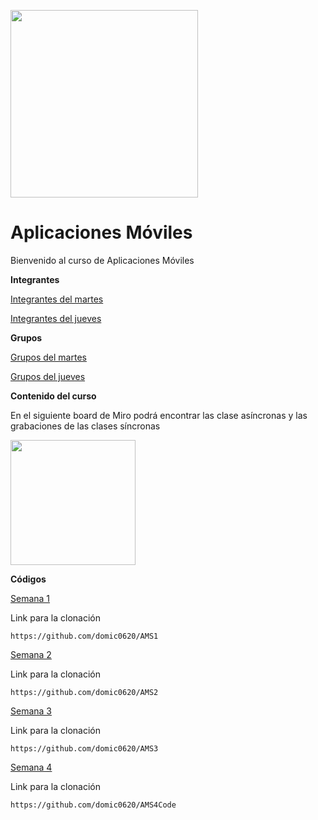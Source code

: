<img src="https://www.icesi.edu.co/calipostalessonoras/images/logo_icesi-01.png" width="300"><br>

# Aplicaciones Móviles

<p>Bienvenido al curso de Aplicaciones Móviles</p>


<p><b>Integrantes</b></p>
<p><a href="https://docs.google.com/presentation/d/18JquSMG70VpxgpmcuJmCwRFAti4kP9hW4t0cPVqcTAU/edit?usp=sharing">Integrantes del martes</a></p>

<p><a href="https://docs.google.com/presentation/d/1RaZeZRx5zBnwz71_tEMn4e2hXXS_y02Rv0pIq-yVkRg/edit?usp=sharing">Integrantes del jueves</a></p>


<p><b>Grupos</b><p>
<p><a href="https://docs.google.com/spreadsheets/d/11v9NJcYs5GBdcGn9Eux0YJq-jpWlB2iW-ZHXZW0C_3Q/edit?usp=sharing">Grupos del martes</a></p>
<p><a href="https://docs.google.com/spreadsheets/d/1-tzb9PnWCu8uDyimxIRWJGJnseYB_BlNtub6ZTaIS8U/edit?usp=sharing">Grupos del jueves</a></p>


<b>Contenido del curso</b><br>
<p>En el siguiente board de Miro podrá encontrar las clase asíncronas y las grabaciones de las clases síncronas</p>
<a href="https://miro.com/app/board/o9J_lWBQDH0=/" target="_blank"><img src="https://appmirror.net/wp-content/uploads/2020/12/miro-icon-1200x1200.png" width="200"></a>
<br>

<b>Códigos</b><br>
<p><a href="https://github.com/domic0620/AMS1">Semana 1</a></p>
<p>Link para la clonación</p>
<code>https://github.com/domic0620/AMS1</code>
<p></p>

<p><a href="https://github.com/domic0620/AMS2">Semana 2</a></p>
<p>Link para la clonación</p>
<code>https://github.com/domic0620/AMS2</code>
<p></p>

<p><a href="https://github.com/domic0620/AMS3">Semana 3</a></p>
<p>Link para la clonación</p>
<code>https://github.com/domic0620/AMS3</code>
<p></p>

<p><a href="https://github.com/domic0620/AMS4Code">Semana 4</a></p>
<p>Link para la clonación</p>
<code>https://github.com/domic0620/AMS4Code</code>
<p></p>



